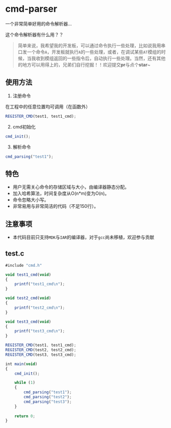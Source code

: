 # cmd-parser

一个非常简单好用的命令解析器...

这个命令解析器有什么用？？

> 简单来说，我希望我的开发板，可以通过命令执行一些处理，比如说我用串口发一个命令`A`，开发板就执行`A`的一些处理，或者，在调试某些`AT`模组的时候，当我收到模组返回的一些指令后，自动执行一些处理。当然，还有其他的地方可以用得上的，兄弟们自行挖掘！！欢迎提交**pr**与点个**star**~

## 使用方法

1. 注册命令

在工程中的任意位置均可调用（在函数外）

```js
REGISTER_CMD(test1, test1_cmd);
```

2. cmd初始化

```js
cmd_init();
```

3. 解析命令

```js
cmd_parsing("test1");
```

## 特色

- 用户无需关心命令的存储区域与大小，由编译器静态分配。
- 加入哈希算法，时间复杂度从O(n*m)变为O(n)。
- 命令忽略大小写。
- 非常易用与非常简洁的代码（不足150行）。

## 注意事项

- 本代码目前只支持`MDK`与`IAR`的编译器，对于`gcc`尚未移植，欢迎参与贡献


## test.c
```js
#include "cmd.h"

void test1_cmd(void)
{
    printf("test1_cmd\n");
}

void test2_cmd(void)
{
    printf("test2_cmd\n");
}

void test3_cmd(void)
{
    printf("test3_cmd\n");
}

REGISTER_CMD(test1, test1_cmd);
REGISTER_CMD(test2, test2_cmd);
REGISTER_CMD(test3, test3_cmd);

int main(void)
{
    cmd_init();

    while (1)
    {
        cmd_parsing("test1");
        cmd_parsing("test2");
        cmd_parsing("test3");
    }
    
    return 0;
}
```
